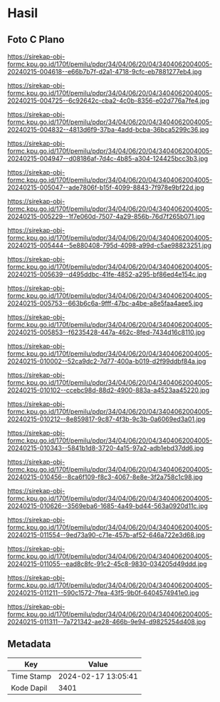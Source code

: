 # Hasil

## Foto C Plano

https://sirekap-obj-formc.kpu.go.id/170f/pemilu/pdpr/34/04/06/20/04/3404062004005-20240215-004618--e66b7b7f-d2a1-4718-9cfc-eb7881277eb4.jpg

https://sirekap-obj-formc.kpu.go.id/170f/pemilu/pdpr/34/04/06/20/04/3404062004005-20240215-004725--6c92642c-cba2-4c0b-8356-e02d776a7fe4.jpg

https://sirekap-obj-formc.kpu.go.id/170f/pemilu/pdpr/34/04/06/20/04/3404062004005-20240215-004832--4813d6f9-37ba-4add-bcba-36bca5299c36.jpg

https://sirekap-obj-formc.kpu.go.id/170f/pemilu/pdpr/34/04/06/20/04/3404062004005-20240215-004947--d08186af-7d4c-4b85-a304-124425bcc3b3.jpg

https://sirekap-obj-formc.kpu.go.id/170f/pemilu/pdpr/34/04/06/20/04/3404062004005-20240215-005047--ade7806f-b15f-4099-8843-7f978e9bf22d.jpg

https://sirekap-obj-formc.kpu.go.id/170f/pemilu/pdpr/34/04/06/20/04/3404062004005-20240215-005229--1f7e060d-7507-4a29-856b-76d7f265b071.jpg

https://sirekap-obj-formc.kpu.go.id/170f/pemilu/pdpr/34/04/06/20/04/3404062004005-20240215-005444--5e880408-795d-4098-a99d-c5ae98823251.jpg

https://sirekap-obj-formc.kpu.go.id/170f/pemilu/pdpr/34/04/06/20/04/3404062004005-20240215-005639--d495ddbc-41fe-4852-a295-bf86ed4e154c.jpg

https://sirekap-obj-formc.kpu.go.id/170f/pemilu/pdpr/34/04/06/20/04/3404062004005-20240215-005753--663b6c6a-9fff-47bc-a4be-a8e5faa4aee5.jpg

https://sirekap-obj-formc.kpu.go.id/170f/pemilu/pdpr/34/04/06/20/04/3404062004005-20240215-005853--f6235428-447a-462c-8fed-7434d16c8110.jpg

https://sirekap-obj-formc.kpu.go.id/170f/pemilu/pdpr/34/04/06/20/04/3404062004005-20240215-010002--52ca9dc2-7d77-400a-b019-d2f99ddbf84a.jpg

https://sirekap-obj-formc.kpu.go.id/170f/pemilu/pdpr/34/04/06/20/04/3404062004005-20240215-010102--ccebc98d-88d2-4900-883a-a4523aa45220.jpg

https://sirekap-obj-formc.kpu.go.id/170f/pemilu/pdpr/34/04/06/20/04/3404062004005-20240215-010212--8e859817-9c87-4f3b-9c3b-0a6069ed3a01.jpg

https://sirekap-obj-formc.kpu.go.id/170f/pemilu/pdpr/34/04/06/20/04/3404062004005-20240215-010343--5841b1d8-3720-4a15-97a2-adb1ebd37dd6.jpg

https://sirekap-obj-formc.kpu.go.id/170f/pemilu/pdpr/34/04/06/20/04/3404062004005-20240215-010456--8ca6f109-f8c3-4067-8e8e-3f2a758c1c98.jpg

https://sirekap-obj-formc.kpu.go.id/170f/pemilu/pdpr/34/04/06/20/04/3404062004005-20240215-010626--3569eba6-1685-4a49-bd44-563a0920d11c.jpg

https://sirekap-obj-formc.kpu.go.id/170f/pemilu/pdpr/34/04/06/20/04/3404062004005-20240215-011554--9ed73a90-c71e-457b-af52-646a722e3d68.jpg

https://sirekap-obj-formc.kpu.go.id/170f/pemilu/pdpr/34/04/06/20/04/3404062004005-20240215-011055--ead8c8fc-91c2-45c8-9830-034205d49ddd.jpg

https://sirekap-obj-formc.kpu.go.id/170f/pemilu/pdpr/34/04/06/20/04/3404062004005-20240215-011211--590c1572-7fea-43f5-9b0f-6404574941e0.jpg

https://sirekap-obj-formc.kpu.go.id/170f/pemilu/pdpr/34/04/06/20/04/3404062004005-20240215-011311--7a721342-ae28-466b-9e94-d9825254d408.jpg


## Metadata

| Key        | Value               |
| ---------- | ------------------- |
| Time Stamp | 2024-02-17 13:05:41 |
| Kode Dapil | 3401                |



